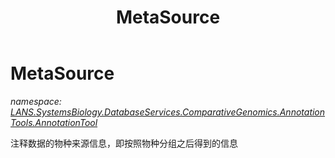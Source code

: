 ﻿---
title: MetaSource
---

# MetaSource
_namespace: [LANS.SystemsBiology.DatabaseServices.ComparativeGenomics.AnnotationTools.AnnotationTool](N-LANS.SystemsBiology.DatabaseServices.ComparativeGenomics.AnnotationTools.AnnotationTool.html)_

注释数据的物种来源信息，即按照物种分组之后得到的信息




